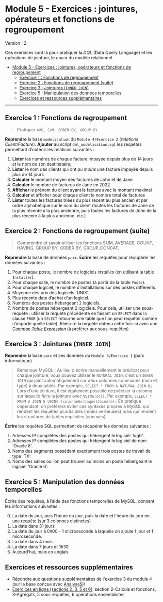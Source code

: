 # Module 5 - Exercices : jointures, opérateurs et fonctions de regroupement

Version : 2

Ces exercices sont là pour pratiquer la *DQL* (Data Query Language) et les opérations de jointure, le *coeur* du modèle relationnel.

- [Module 5 - Exercices : jointures, opérateurs et fonctions de regroupement](#module-5---exercices--jointures-opérateurs-et-fonctions-de-regroupement)
  - [Exercice 1 : Fonctions de regroupement](#exercice-1--fonctions-de-regroupement)
  - [Exercice 2 :  Fonctions de regroupement (suite)](#exercice-2---fonctions-de-regroupement-suite)
  - [Exercice 3 : Jointures (`INNER JOIN`)](#exercice-3--jointures-inner-join)
  - [Exercice 5 : Manipulation des données temporelles](#exercice-5--manipulation-des-données-temporelles)
  - [Exercices et ressources supplémentaires](#exercices-et-ressources-supplémentaires)


<hr>

## Exercice 1 : Fonctions de regroupement

> Pratiquer `AVG, SUM, ORDER BY, GROUP BY`

**Reprendre** la base `modelisation` du `Module 4/Exercice 2` (*relations Client/Facture*). **Ajouter** au script `dml_modelisation.sql` les requêtes permettant d'obtenir les relations suivantes :

1. **Lister** les numéros de chaque facture impayée depuis plus de 14 jours et le nom de son destinataire;
2. **Lister** le nom des clients qui ont *au moins* une facture impayée depuis plus de 14 jours
3. **Calculer** le montant moyen des factures de John et de Jane
4. **Calculer** le nombre de factures de Jane en 2022
5. **Afficher** le prénom du client ayant la facture avec le montant maximal
6. **Calculer** et afficher pour chaque client le nombre total de factures
7. **Lister** toutes les factures triées du plus récent au plus ancien et par ordre alphabétique sur le nom du client (toutes les factures de Jane de la plus récente à la plus ancienne, puis toutes les factures de John de la plus récente à la plus ancienne, etc.)

## Exercice 2 :  Fonctions de regroupement (suite)

> Comprendre et savoir utiliser les fonctions SUM, AVERAGE, COUNT, HAVING, GROUP BY, ORDER BY, GROUP_CONCAT.

**Reprendre** la base de données `parc`. **Écrire** les requêtes pour récupérer les données suivantes :

1. Pour chaque poste, le nombre de logiciels installés (en utilisant la table `Installer`).
2. Pour chaque salle, le nombre de postes (à partir de la table `Poste`).
3. Pour chaque logiciel, le nombre d’installations sur des postes différents.
4. Moyenne des prix des logiciels 'UNIX'.
5. Plus récente date d’achat d’un logiciel.
6. Numéros des postes hébergeant 2 logiciels.
7. Nombre de postes hébergeant 2 logiciels. Pour cela, utiliser une sous-requête : utiliser la requête précédente en faisant un `SELECT` dans la clause `FROM` (un `SELECT` retourne une table que l'on peut requêter comme n'importe quelle table). Réécrire la requête obtenu cette fois-ci avec une [*Common Table Expression*](https://dev.mysql.com/doc/refman/8.0/en/with.html) (à préférer aux sous-requêtes)


## Exercice 3 : Jointures (`INNER JOIN`)

**Reprendre** la base `parc` et ses données du `Module 3/Exercice 1` (parc informatique)

> Remarque MySQL : Au lieu d'écrire manuellement le prédicat pour chaque jointure, vous pouvez utiliser le `NATURAL JOIN`: c'est un `INNER JOIN` qui joint automatiquement sur deux colonnes communes (nom et type) à deux tables. Par exemple, `SELECT * FROM A NATURAL JOIN B;`
> Lors d'une jointure, il est également possible de préciser la colonne sur laquelle faire la jointure avec `USING(col)`. Par exemple, `SELECT * FROM A JOIN B USING (colonneSurLaquelJoindre);` En pratique cependant, on préférera éviter ces syntaxes propres à MySQL qui rendent les requêtes plus lisibles (moins verbeuses) mais qui rendent les structures de tables implicites (connues).

**Écrire** les requêtes SQL permettant de récupérer les données suivantes : 

1. Adresses IP complètes des postes qui hébergent le logiciel 'log6'.
2. Adresses IP complètes des postes qui hébergent le logiciel de nom 'Oracle 8'.
3. Noms des segments possédant exactement trois postes de travail de type 'TX'.
4. Noms des salles ou l’on peut trouver au moins un poste hébergeant le logiciel 'Oracle 6'.



## Exercice 5 : Manipulation des données temporelles

Écrire des requêtes, à l’aide des fonctions temporelles de MySQL, donnant les informations
suivantes :

0. La date du jour, puis l'heure du jour, puis la date et l'heure du jour en une requête (sur 3 colonnes distinctes)
1. La date dans 31 jours
2. La date du jour à 0h00 - 1 microseconde à laquelle on ajoute 1 jour et 1 microseconde.
3. La date dans 4 mois
4. La date dans 7 jours et 1h30
5. Aujourd’hui, mais en anglais

## Exercices et ressources supplémentaires

- Répondre aux questions supplémentaires de l'exercice 3 du module 4 (sur la base conçue avec [AnalyseSI](https://launchpad.net/~analysesi))
- [Exercices en ligne (sections 2, 3, 5 et 6)](https://fxjollois.github.io/cours-sql/), section 2-Calculs et fonctions, 3-Agrégats, 5 sous requêtes, 6 opérations ensemblistes